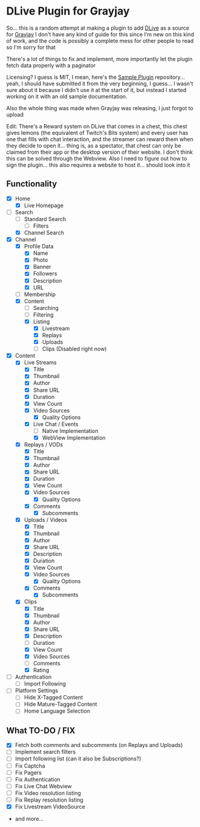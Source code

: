 # DLive Plugin for Grayjay
So... this is a random attempt at making a plugin to add [DLive](https://dlive.tv/) as a source for [Grayjay](https://grayjay.app/)
I don't have any kind of guide for this since I'm new on this kind of work, and the code is possibly a complete mess for other people to read so I'm sorry for that

There's a lot of things to fix and implement, more importantly let the plugin fetch data properly with a paginator

Licensing? I guess is MIT, I mean, here's the [Sample Plugin](https://gitlab.futo.org/videostreaming/plugins/sample) repository... yeah, I should have submitted it from the very beginning, I guess...
I wasn't sure about it because I didn't use it at the start of it, but instead I started working on it with an old sample documentation.

Also the whole thing was made when Grayjay was releasing, I just forgot to upload

Edit: There's a Reward system on DLive that comes in a chest, this chest gives lemons (the equivalent of Twitch's Bits system) and every user has one that fills with chat interaction, and the streamer can reward them when they decide to open it... thing is, as a spectator, that chest can only be claimed from their app or the desktop version of their website. I don't think this can be solved through the Webview. Also I need to figure out how to sign the plugin... this also requires a website to host it... should look into it
## Functionality
 - [x] Home
   - [x] Live Homepage
 - [ ] Search
   - [ ] Standard Search
     - [ ] Filters
   - [x] Channel Search
 - [x] Channel
   - [x] Profile Data
     - [x] Name
     - [x] Photo
     - [x] Banner
     - [x] Followers
     - [x] Description
     - [x] URL
   - [ ] Membership
   - [x] Content
     - [ ] Searching
     - [ ] Filtering
     - [x] Listing
       - [x] Livestream
       - [x] Replays
       - [x] Uploads
       - [ ] Clips (Disabled right now)
 - [x] Content
   - [x] Live Streams
     - [x] Title
     - [x] Thumbnail
     - [x] Author
     - [x] Share URL
     - [x] Duration
     - [x] View Count
     - [x] Video Sources
       - [x] Quality Options
     - [x] Live Chat / Events
       - [ ] Native Implementation
       - [x] WebView Implementation
   - [x] Replays / VODs
     - [x] Title
     - [x] Thumbnail
     - [x] Author
     - [x] Share URL
     - [x] Duration
     - [x] View Count
     - [x] Video Sources
       - [x] Quality Options
     - [x] Comments
       - [x] Subcomments
   - [x] Uploads / Videos
     - [x] Title
     - [x] Thumbnail
     - [x] Author
     - [x] Share URL
     - [x] Description
     - [x] Duration
     - [x] View Count
     - [x] Video Sources
       - [x] Quality Options
     - [x] Comments
       - [x] Subcomments
   - [x] Clips
     - [x] Title
     - [x] Thumbnail
     - [x] Author
     - [x] Share URL
     - [x] Description
     - [ ] Duration
     - [x] View Count
     - [x] Video Sources
     - [ ] Comments
     - [x] Rating
 - [ ] Authentication
   - [ ] Import Following
 - [ ] Platform Settings
   - [ ] Hide X-Tagged Content
   - [ ] Hide Mature-Tagged Content
   - [ ] Home Language Selection

## What TO-DO / FIX
- [x] Fetch both comments and subcomments (on Replays and Uploads)
- [ ] Implement search filters
- [ ] Import following list (can it also be Subscriptions?)
- [ ] Fix Captcha
- [ ] Fix Pagers
- [ ] Fix Authentication
- [ ] Fix Live Chat Webview
- [ ] Fix Video resolution listing
- [ ] Fix Replay resolution listing
- [x] Fix Livestream VideoSource
- and more...